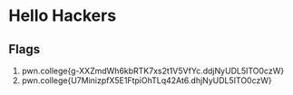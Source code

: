 # Hello Hackers 
## Flags

1) pwn.college{g-XXZmdWh6kbRTK7xs2t1V5VfYc.ddjNyUDL5ITO0czW}
2) pwn.college{U7MinizpfX5E1FtpiOhTLq42At6.dhjNyUDL5ITO0czW}
